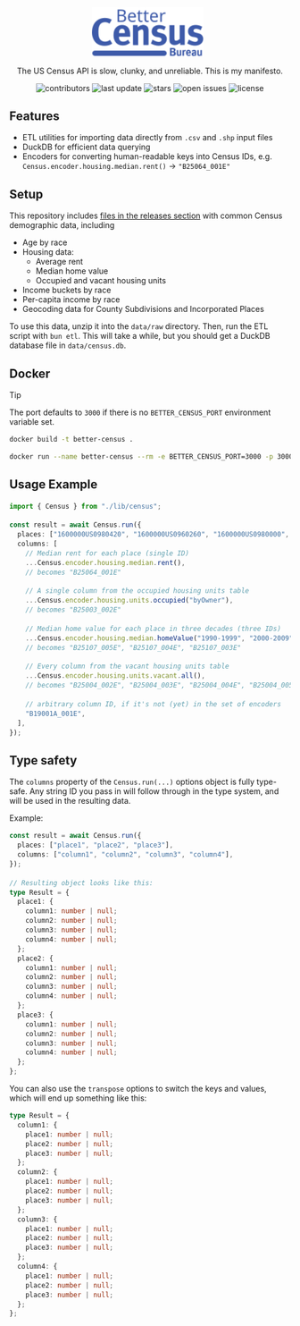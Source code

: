 <div align="center">
  <img src=".github/LOGO.svg" alt="Better Census" width="200" height="auto" />
  &nbsp;
  <p>The US Census API is slow, clunky, and unreliable. This is my manifesto.</p>
  <p>
    <a style="text-decoration: none;" href="https://github.com/jclarkDM/better-census/graphs/contributors"><img src="https://img.shields.io/github/contributors/jclarkDM/better-census" alt="contributors" /></a>
    <a style="text-decoration: none;" href=""><img src="https://img.shields.io/github/last-commit/jclarkDM/better-census" alt="last update" /></a>
    <a style="text-decoration: none;" href="https://github.com/jclarkDM/better-census/stargazers"><img src="https://img.shields.io/github/stars/jclarkDM/better-census" alt="stars" /></a>
    <a style="text-decoration: none;" href="https://github.com/jclarkDM/better-census/issues/"><img src="https://img.shields.io/github/issues/jclarkDM/better-census" alt="open issues" /></a>
    <a style="text-decoration: none;" href="https://github.com/jclarkDM/better-census/blob/master/LICENSE.txt"><img src="https://img.shields.io/github/license/jclarkDM/better-census" alt="license" /></a>
  </p>
</div>

## Features

- ETL utilities for importing data directly from `.csv` and `.shp` input files
- DuckDB for efficient data querying
- Encoders for converting human-readable keys into Census IDs, e.g. `Census.encoder.housing.median.rent()` -> `"B25064_001E"`

## Setup

This repository includes [files in the releases section](https://github.com/jclarkDM/better-census/releases/tag/data) with common Census demographic data, including

- Age by race
- Housing data:
  - Average rent
  - Median home value
  - Occupied and vacant housing units
- Income buckets by race
- Per-capita income by race
- Geocoding data for County Subdivisions and Incorporated Places

To use this data, unzip it into the `data/raw` directory. Then, run the ETL script with `bun etl`. This will take a while, but you should get a DuckDB database file in `data/census.db`.

## Docker

> [!TIP]
> The port defaults to `3000` if there is no `BETTER_CENSUS_PORT` environment variable set.

```bash
docker build -t better-census .
```

```bash
docker run --name better-census --rm -e BETTER_CENSUS_PORT=3000 -p 3000:3000 better-census
```

## Usage Example

```ts
import { Census } from "./lib/census";

const result = await Census.run({
  places: ["1600000US0980420", "1600000US0960260", "1600000US0980000", "1600000US1931710"],
  columns: [
    // Median rent for each place (single ID)
    ...Census.encoder.housing.median.rent(),
    // becomes "B25064_001E"

    // A single column from the occupied housing units table
    ...Census.encoder.housing.units.occupied("byOwner"),
    // becomes "B25003_002E"

    // Median home value for each place in three decades (three IDs)
    ...Census.encoder.housing.median.homeValue("1990-1999", "2000-2009", "2010-2019"),
    // becomes "B25107_005E", "B25107_004E", "B25107_003E"

    // Every column from the vacant housing units table
    ...Census.encoder.housing.units.vacant.all(),
    // becomes "B25004_002E", "B25004_003E", "B25004_004E", "B25004_005E", "B25004_006E", "B25004_007E", "B25004_008E"

    // arbitrary column ID, if it's not (yet) in the set of encoders
    "B19001A_001E",
  ],
});
```

## Type safety

The `columns` property of the `Census.run(...)` options object is fully type-safe. Any string ID you pass in will follow through in the type system, and will be used in the resulting data.

Example:

```ts
const result = await Census.run({
  places: ["place1", "place2", "place3"],
  columns: ["column1", "column2", "column3", "column4"],
});

// Resulting object looks like this:
type Result = {
  place1: {
    column1: number | null;
    column2: number | null;
    column3: number | null;
    column4: number | null;
  };
  place2: {
    column1: number | null;
    column2: number | null;
    column3: number | null;
    column4: number | null;
  };
  place3: {
    column1: number | null;
    column2: number | null;
    column3: number | null;
    column4: number | null;
  };
};
```

You can also use the `transpose` options to switch the keys and values, which will end up something like this:

```ts
type Result = {
  column1: {
    place1: number | null;
    place2: number | null;
    place3: number | null;
  };
  column2: {
    place1: number | null;
    place2: number | null;
    place3: number | null;
  };
  column3: {
    place1: number | null;
    place2: number | null;
    place3: number | null;
  };
  column4: {
    place1: number | null;
    place2: number | null;
    place3: number | null;
  };
};
```
